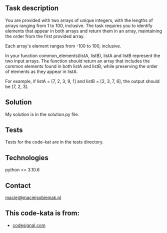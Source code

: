 ## Task description
You are provided with two arrays of unique integers, with the lengths of arrays ranging from 1 to 100, inclusive. The task requires you to identify elements that appear in both arrays and return them in an array, maintaining the order from the first provided array.

Each array's element ranges from -100 to 100, inclusive.

In your function common_elements(listA, listB), listA and listB represent the two input arrays. The function should return an array that includes the common elements found in both listA and listB, while preserving the order of elements as they appear in listA.

For example, if listA = [7, 2, 3, 9, 1] and listB = [2, 3, 7, 6], the output should be [7, 2, 3].
## Solution
My solution is in the solution.py file.

## Tests
Tests for the code-kat are in the tests directory.

## Technologies
python <= 3.10.6

## Contact
maciej@maciejsobieniak.pl

## This code-kata is from:
* [codesignal.com](https://codesignal.com) 
